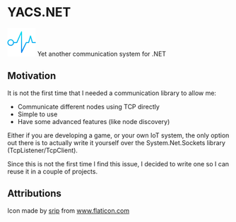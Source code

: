 # YACS.NET
![yacs icon](https://github.com/jbelenguer/yacs-net/blob/master/yacs_64.png)
Yet another communication system for .NET

## Motivation
It is not the first time that I needed a communication library to allow me:
- Communicate different nodes using TCP directly
- Simple to use
- Have some advanced features (like node discovery)

Either if you are developing a game, or your own IoT system, the only option out there is to actually write it yourself over the System.Net.Sockets library (TcpListener/TcpClient).

Since this is not the first time I find this issue, I decided to write one so I can reuse it in a couple of projects.

## Attributions
Icon made by <a href="https://www.flaticon.com/authors/srip" title="srip">srip</a> from <a href="https://www.flaticon.com/" title="Flaticon">www.flaticon.com</a>
